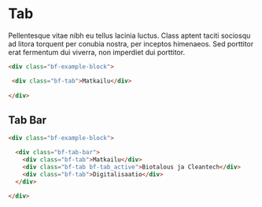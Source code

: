 # Tab

Pellentesque vitae nibh eu tellus lacinia luctus. Class aptent taciti sociosqu ad litora torquent per conubia nostra, per inceptos himenaeos. Sed porttitor erat fermentum dui viverra, non imperdiet dui porttitor.

```html
<div class="bf-example-block">

 <div class="bf-tab">Matkailu</div>
  
</div>
```

## Tab Bar

```html
<div class="bf-example-block">

  <div class="bf-tab-bar">
    <div class="bf-tab">Matkailu</div>
    <div class="bf-tab bf-tab_active">Biotalous ja Cleantech</div>
    <div class="bf-tab">Digitalisaatio</div>
  </div>
  
</div>
```